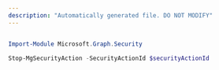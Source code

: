 ```yaml
---
description: "Automatically generated file. DO NOT MODIFY"
---
```


```powershell

Import-Module Microsoft.Graph.Security

Stop-MgSecurityAction -SecurityActionId $securityActionId

```